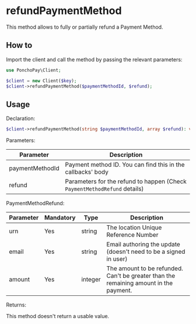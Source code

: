 # refundPaymentMethod

This method allows to fully or partially refund a Payment Method.

## How to

Import the client and call the method by passing the relevant parameters:

```php
use PonchoPay\Client;

$client = new Client($key);
$client->refundPaymentMethod($paymentMethodId, $refund);
```

## Usage

Declaration:

```php
$client->refundPaymentMethod(string $paymentMethodId, array $refund): void;
```

Parameters:

| Parameter       | Description                                                               |
| --------------- | ------------------------------------------------------------------------- |
| paymentMethodId | Payment method ID. You can find this in the callbacks' body               |
| refund          | Parameters for the refund to happen (Check `PaymentMethodRefund` details) |

PaymentMethodRefund:

| Parameter | Mandatory | Type    | Description                                                                            |
| --------- | --------- | ------- | -------------------------------------------------------------------------------------- |
| urn       | Yes       | string  | The location Unique Reference Number                                                   |
| email     | Yes       | string  | Email authoring the update (doesn't need to be a signed in user)                       |
| amount    | Yes       | integer | The amount to be refunded. Can't be greater than the remaining amount in the payment.  |
Returns:

This method doesn't return a usable value.
